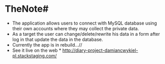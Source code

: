 # TheNote#
* The application allows users to connect with MySQL database using their own accounts where they may collect the private data. 
* As a target the user can change/delete/rewrite his data in a form after log in that update the data in the database.
* Currently the app is in rebuild...//
* See it live on the web * http://diary-project-damiancwykiel-pl.stackstaging.com/
